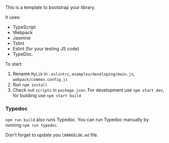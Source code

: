 This is a template to bootstrap your library.

It uses:
  * TypeScript
  * Webpack
  * Jasmine
  * Tslint
  * Eslint (for your testing JS code)
  * TypeDoc.

To start:
  1. Rename `MyLib` in `.eslintrc`, `examples/developing/main.js`, `webpack/common.config.js`
  2. Run `npm install`
  3. Check out `scripts` in `package.json`. For development use `npm start dev`, for building use `npm start build`


### Typedoc

`npm run build` also runs Typedoc. You can run Typedoc manually by running `npm run typedoc`. 


Don't forget to update you `CHANGELOG.md` file.
